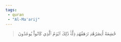 ```yaml
---
tags: 
 - quran 
 - "Al-Ma'arij"
---
```


> خَٰشِعَةً أَبۡصَٰرُهُمۡ تَرۡهَقُهُمۡ ذِلَّةٞۚ ذَٰلِكَ ٱلۡيَوۡمُ ٱلَّذِي كَانُواْ يُوعَدُونَ
